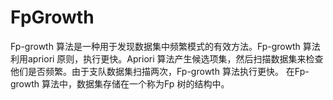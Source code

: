 # FpGrowth

Fp-growth 算法是一种用于发现数据集中频繁模式的有效方法。Fp-growth 算法 利用apriori 原则，执行更快。Apriori 算法产生候选项集，然后扫描数据集来检查他们是否频繁。由于支队数据集扫描两次，Fp-growth 算法执行更快。 在Fp-growth 算法中，数据集存储在一个称为Fp 树的结构中。